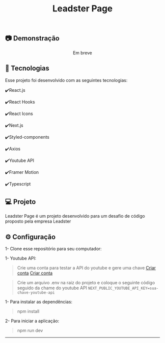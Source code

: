<h1 align="center">
   Leadster Page
</h1>

<br>

## :camera: Demonstração

<div align="center" >
  <p>Em breve</p>
</div>

## :rocket: Tecnologias

Esse projeto foi desenvolvido com as seguintes tecnologias:

✔️React.js

✔️React Hooks

✔️React Icons

✔️Next.js

✔️Styled-components

✔️Axios

✔️Youtube API

✔️Framer Motion

✔️Typescript

## 💻 Projeto

Leadster Page é um projeto desenvolvido para um desafio de código proposto pela empresa Leadster

## ⚙ Configuração

1- Clone esse repositório para seu computador:

1- Youtube API:
> Crie uma conta para testar a API do youtube e gere uma chave
  [Criar conta](https://console.cloud.google.com/apis/library/youtube.googleapis.com?project=model-genius-391116)
  <a href="https://console.cloud.google.com/apis/library/youtube.googleapis.com?project=model-genius-391116" target="_blank">Criar conta</a>

> Crie um arquivo .env na raiz do projeto e coloque o seguinte código seguido da chame do youtube API
  ``` NEXT_PUBLIC_YOUTUBE_API_KEY=sua-chave-youtube-api ```

1- Para instalar as dependências:
> npm install

2- Para iniciar a aplicação:
> npm run dev


---
